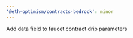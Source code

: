 ```yaml
---
'@eth-optimism/contracts-bedrock': minor
---
```


Add data field to faucet contract drip parameters
